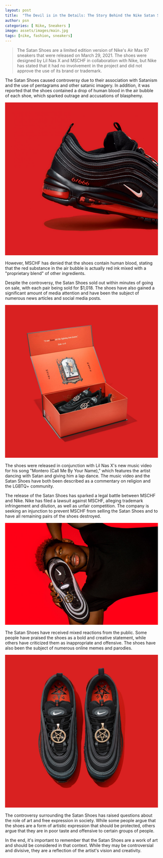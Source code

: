 ```yaml
---
layout: post
title:  "The Devil is in the Details: The Story Behind the Nike Satan Shoes"
author: psn
categories: [ Nike, Sneakers ]
image: assets/images/main.jpg
tags: [nike, fashion, sneakers]
---
```


>The Satan Shoes are a limited edition version of Nike's Air Max 97 sneakers that were released on March 29, 2021. The shoes were designed by Lil Nas X and MSCHF in collaboration with Nike, but Nike has stated that it had no involvement in the project and did not approve the use of its brand or trademark.

The Satan Shoes caused controversy due to their association with Satanism and the use of pentagrams and other satanic imagery. In addition, it was reported that the shoes contained a drop of human blood in the air bubble of each shoe, which sparked outrage and accusations of blasphemy.

![nike satan shoes](/assets/images/shoe1.jpg)

However, MSCHF has denied that the shoes contain human blood, stating that the red substance in the air bubble is actually red ink mixed with a "proprietary blend" of other ingredients.

Despite the controversy, the Satan Shoes sold out within minutes of going on sale, with each pair being sold for $1,018. The shoes have also gained a significant amount of media attention and have been the subject of numerous news articles and social media posts.

![nike satan shoes](/assets/images/shoe2.jpg)


The shoes were released in conjunction with Lil Nas X's new music video for his song "Montero (Call Me By Your Name)," which features the artist dancing with Satan and giving him a lap dance. The music video and the Satan Shoes have both been described as a commentary on religion and the LGBTQ+ community.

The release of the Satan Shoes has sparked a legal battle between MSCHF and Nike. Nike has filed a lawsuit against MSCHF, alleging trademark infringement and dilution, as well as unfair competition. The company is seeking an injunction to prevent MSCHF from selling the Satan Shoes and to have all remaining pairs of the shoes destroyed.

![nike satan shoes](/assets/images/shoe3.jpg)

The Satan Shoes have received mixed reactions from the public. Some people have praised the shoes as a bold and creative statement, while others have criticized them as inappropriate and offensive. The shoes have also been the subject of numerous online memes and parodies.

![nike satan shoes](/assets/images/shoe4.jpg)

The controversy surrounding the Satan Shoes has raised questions about the role of art and free expression in society. While some people argue that the shoes are a form of artistic expression that should be protected, others argue that they are in poor taste and offensive to certain groups of people.

In the end, it's important to remember that the Satan Shoes are a work of art and should be considered in that context. While they may be controversial and divisive, they are a reflection of the artist's vision and creativity.
